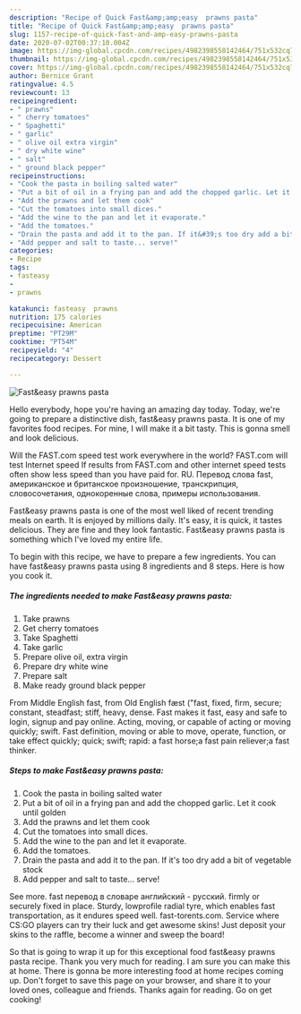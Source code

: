 ```yaml
---
description: "Recipe of Quick Fast&amp;amp;easy  prawns pasta"
title: "Recipe of Quick Fast&amp;amp;easy  prawns pasta"
slug: 1157-recipe-of-quick-fast-and-amp-easy-prawns-pasta
date: 2020-07-02T00:37:10.004Z
image: https://img-global.cpcdn.com/recipes/4982398558142464/751x532cq70/fasteasy-prawns-pasta-recipe-main-photo.jpg
thumbnail: https://img-global.cpcdn.com/recipes/4982398558142464/751x532cq70/fasteasy-prawns-pasta-recipe-main-photo.jpg
cover: https://img-global.cpcdn.com/recipes/4982398558142464/751x532cq70/fasteasy-prawns-pasta-recipe-main-photo.jpg
author: Bernice Grant
ratingvalue: 4.5
reviewcount: 13
recipeingredient:
- " prawns"
- " cherry tomatoes"
- " Spaghetti"
- " garlic"
- " olive oil extra virgin"
- " dry white wine"
- " salt"
- " ground black pepper"
recipeinstructions:
- "Cook the pasta in boiling salted water"
- "Put a bit of oil in a frying pan and add the chopped garlic. Let it cook until golden"
- "Add the prawns and let them cook"
- "Cut the tomatoes into small dices."
- "Add the wine to the pan and let it evaporate."
- "Add the tomatoes."
- "Drain the pasta and add it to the pan. If it&#39;s too dry add a bit of vegetable stock"
- "Add pepper and salt to taste... serve!"
categories:
- Recipe
tags:
- fasteasy
- 
- prawns

katakunci: fasteasy  prawns 
nutrition: 175 calories
recipecuisine: American
preptime: "PT29M"
cooktime: "PT54M"
recipeyield: "4"
recipecategory: Dessert

---
```



![Fast&amp;easy  prawns pasta](https://img-global.cpcdn.com/recipes/4982398558142464/751x532cq70/fasteasy-prawns-pasta-recipe-main-photo.jpg)

Hello everybody, hope you're having an amazing day today. Today, we're going to prepare a distinctive dish, fast&amp;easy  prawns pasta. It is one of my favorites food recipes. For mine, I will make it a bit tasty. This is gonna smell and look delicious.

Will the FAST.com speed test work everywhere in the world? FAST.com will test Internet speed If results from FAST.com and other internet speed tests often show less speed than you have paid for. RU. Перевод слова fast, американское и британское произношение, транскрипция, словосочетания, однокоренные слова, примеры использования.

Fast&amp;easy  prawns pasta is one of the most well liked of recent trending meals on earth. It is enjoyed by millions daily. It's easy, it is quick, it tastes delicious. They are fine and they look fantastic. Fast&amp;easy  prawns pasta is something which I've loved my entire life.


To begin with this recipe, we have to prepare a few ingredients. You can have fast&amp;easy  prawns pasta using 8 ingredients and 8 steps. Here is how you cook it.

<!--inarticleads1-->

##### The ingredients needed to make Fast&amp;easy  prawns pasta:

1. Take  prawns
1. Get  cherry tomatoes
1. Take  Spaghetti
1. Take  garlic
1. Prepare  olive oil, extra virgin
1. Prepare  dry white wine
1. Prepare  salt
1. Make ready  ground black pepper


From Middle English fast, from Old English fæst (&#34;fast, fixed, firm, secure; constant, steadfast; stiff, heavy, dense. Fast makes it fast, easy and safe to login, signup and pay online. Acting, moving, or capable of acting or moving quickly; swift. Fast definition, moving or able to move, operate, function, or take effect quickly; quick; swift; rapid: a fast horse;a fast pain reliever;a fast thinker. 

<!--inarticleads2-->

##### Steps to make Fast&amp;easy  prawns pasta:

1. Cook the pasta in boiling salted water
1. Put a bit of oil in a frying pan and add the chopped garlic. Let it cook until golden
1. Add the prawns and let them cook
1. Cut the tomatoes into small dices.
1. Add the wine to the pan and let it evaporate.
1. Add the tomatoes.
1. Drain the pasta and add it to the pan. If it&#39;s too dry add a bit of vegetable stock
1. Add pepper and salt to taste... serve!


See more. fast перевод в словаре английский - русский. firmly or securely fixed in place. Sturdy, lowprofile radial tyre, which enables fast transportation, as it endures speed well. fast-torents.com. Service where CS:GO players can try their luck and get awesome skins! Just deposit your skins to the raffle, become a winner and sweep the board! 

So that is going to wrap it up for this exceptional food fast&amp;easy  prawns pasta recipe. Thank you very much for reading. I am sure you can make this at home. There is gonna be more interesting food at home recipes coming up. Don't forget to save this page on your browser, and share it to your loved ones, colleague and friends. Thanks again for reading. Go on get cooking!
